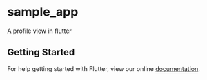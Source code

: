# sample_app

A profile view in flutter

## Getting Started

For help getting started with Flutter, view our online
[documentation](https://flutter.io/).
